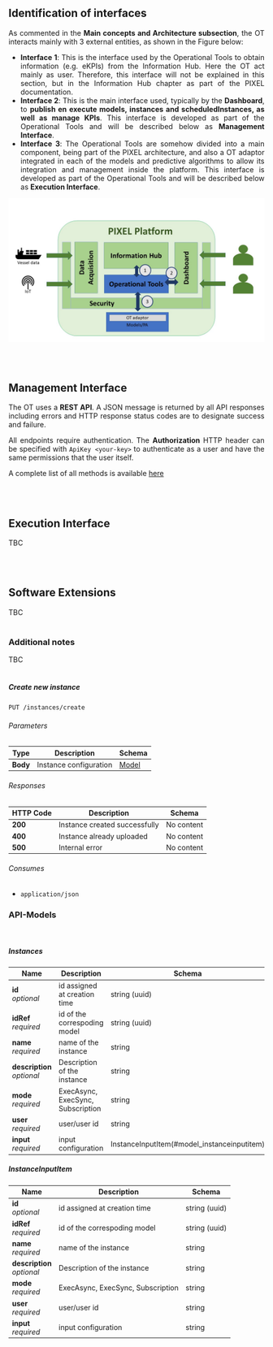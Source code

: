## Identification of interfaces
<div align="justify">

As commented in the **Main concepts and Architecture subsection**, the OT interacts mainly with 3 external entities, as shown in the Figure below:

  - **Interface 1**: This is the interface used by the Operational Tools to obtain information (e.g. eKPIs) from the Information Hub. Here the OT act mainly as user. Therefore, this interface will not be explained in this section, but in the Information Hub chapter as part of the PIXEL documentation.
  - **Interface 2**: This is the main interface used, typically by the **Dashboard**, to **publish en execute models, instances and scheduledInstances, as well as manage KPIs**. This interface is developed as part of the Operational Tools and will be described below as **Management Interface**.
  - **Interface 3**: The Operational Tools are somehow divided into a main component, being part of the PIXEL architecture, and also a OT adaptor integrated in each of the models and predictive algorithms to allow its integration and management inside the platform. This interface is developed as part of the Operational Tools and will be described below as **Execution Interface**.

<p align="center">
<img src="img/ot_interfaces_1.jpg" alt="PIXEL OT interfaces 1" align="center" />
</p>


</div>
<br/><br/>


## Management Interface
<div align="justify">

The OT uses a **REST API**. A JSON message is returned by all API responses including errors and HTTP response status codes are to designate success and failure.

All endpoints require authentication. The **Authorization** HTTP header can be specified with ``ApiKey <your-key>``
to authenticate as a user and have the same permissions that the user itself.

A complete list of all methods is available [here](ot-api.html)
</div>
<br/><br/>

## Execution Interface
<div align="justify">

TBC
</div>
<br/><br/>

## Software Extensions
<div align="justify">
   
TBC
<br/><br/>

</div>

### Additional notes
<div align="justify">
   
TBC
<br/><br/>

</div>



<a name="instances-put"></a>
##### Create new instance
```
PUT /instances/create
```


###### Parameters

|Type|Description|Schema|
|---|---|---|
|**Body**|Instance configuration|[Model](definitions.md#model)|


###### Responses

|HTTP Code|Description|Schema|
|---|---|---|
|**200**|Instance created successfully|No content
|**400**|Instance already uploaded|No content
|**500**|Internal error|No content

###### Consumes
* `application/json`


### API-Models
<div align="justify">

<br/>
</div>

<a name="model_instance"></a>
##### Instances 

|Name|Description|Schema|
|---|---|---|
|**id**  <br>*optional*| id assigned at creation time|string (uuid)|
|**idRef**  <br>*required*| id of the correspoding model|string (uuid)|
|**name**  <br>*required*|name of the instance|string|
|**description**  <br>*optional*|Description of the instance|string|
|**mode**  <br>*required*|ExecAsync, ExecSync, Subscription|string|
|**user**  <br>*required*|user/user id|string|
|**input**  <br>*required*|input configuration|InstanceInputItem(#model_instanceinputitem)|


<a name="model_instanceinputitem"></a>
##### InstanceInputItem 

|Name|Description|Schema|
|---|---|---|
|**id**  <br>*optional*| id assigned at creation time|string (uuid)|
|**idRef**  <br>*required*| id of the correspoding model|string (uuid)|
|**name**  <br>*required*|name of the instance|string|
|**description**  <br>*optional*|Description of the instance|string|
|**mode**  <br>*required*|ExecAsync, ExecSync, Subscription|string|
|**user**  <br>*required*|user/user id|string|
|**input**  <br>*required*|input configuration|string|








 
